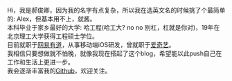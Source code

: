 Hi，我是郝俊卿，因为我的名字有点复杂，所以我在选英文名的时候挑了个最简单的: Alex，但基本用不上，就酱。<br>
本科毕业于家乡最好的大学: 哈工程(哈工大? no no 别杠，杠就是你对)，19年在北京理工大学获得工程硕士学位。<br>
目前就职于[网易有道](https://www.youdao.com/)，从事移动端iOS研发，曾就职于[爱奇艺](https://www.iqiyi.com/)。<br>
我相信只要想做就不怕晚，就像我现在搭起了这个blog，希望能以此push自己在工作和生活上更进一步。<br>
我会逐渐丰富我的[Github](https://github.com/junqhao)，欢迎关注。